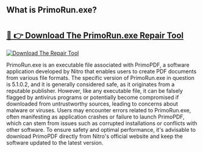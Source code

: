 ## What is PrimoRun.exe? 

# <h2><a href="https://exedetect.com/download.php?PrimoRun.exe">🔗 👉 Download The PrimoRun.exe Repair Tool</a></h2>

[![Download The Repair Tool](https://exedetect.com/download-button.jpg)](https://exedetect.com/download.php?PrimoRun.exe)

PrimoRun.exe is an executable file associated with PrimoPDF, a software application developed by Nitro that enables users to create PDF documents from various file formats. The specific version of PrimoRun.exe in question is 5.1.0.2, and it is generally considered safe, as it originates from a reputable publisher. However, like any executable file, it can be falsely flagged by antivirus programs or potentially become compromised if downloaded from untrustworthy sources, leading to concerns about malware or viruses. Users may encounter errors related to PrimoRun.exe, often manifesting as application crashes or failure to launch PrimoPDF, which can stem from issues such as corrupted installations or conflicts with other software. To ensure safety and optimal performance, it's advisable to download PrimoPDF directly from Nitro's official website and keep the software updated to the latest version.